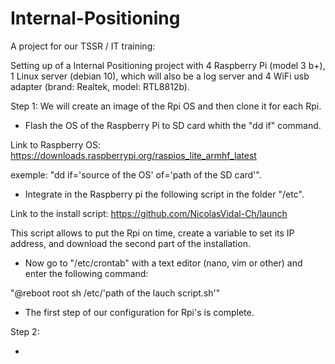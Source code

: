 # Internal-Positioning

A project for our TSSR / IT training:

Setting up of a Internal Positioning project with 4 Raspberry Pi (model 3 b+), 1 Linux server (debian 10), which will also be a log server and 4 WiFi usb adapter (brand: Realtek, model: RTL8812b).

Step 1:
We will create an image of the Rpi OS and then clone it for each Rpi.

- Flash the OS of the Raspberry Pi to SD card whith the "dd if" command.

Link to Raspberry OS:
https://downloads.raspberrypi.org/raspios_lite_armhf_latest

exemple:
"dd if='source of the OS' of='path of the SD card'".

- Integrate in the Raspberry pi the following script in the folder "/etc".

Link to the install script:
https://github.com/NicolasVidal-Ch/launch

This script allows to put the Rpi on time, create a variable to set its IP address, and download the second part of the installation.

- Now go to "/etc/crontab" with a text editor (nano, vim or other) and enter the following command:

"@reboot root sh /etc/'path of the lauch script.sh'"

- The first step of our configuration for Rpi's is complete.

Step 2:

- 


